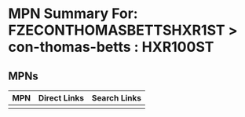 



# MPN Summary For: FZECONTHOMASBETTSHXR1ST > con-thomas-betts : HXR100ST

## MPNs
  

|MPN|Direct Links|Search Links|
| :--- | :--- | :--- |
||||
